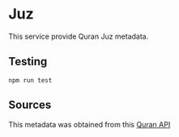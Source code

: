 # Juz
This service provide Quran Juz metadata.

## Testing
``` shell
npm run test
```

## Sources
This metadata was obtained from this [Quran API](https://alquran.cloud/api)
